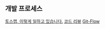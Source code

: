 ## 개발 프로세스
[토스랩, 이렇게 일하고 있습니다.](http://tosslab.github.io/process/2016/02/25/how-to-work-in-tosslab.html)
[코드 리뷰](http://tech.kakao.com/2016/02/04/code-review/)
[Git-Flow](http://woowabros.github.io/experience/2017/10/30/baemin-mobile-git-branch-strategy.html)